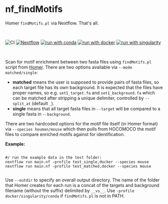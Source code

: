 # nf_findMotifs

Homer `findMotifs.pl` via Nextflow. That's all.

<br>

![CI](https://github.com/ATpoint/nf_findMotifs/actions/workflows/CI.yml/badge.svg)
[![Nextflow](https://img.shields.io/badge/nextflow%20DSL2-%E2%89%A521.04.0-23aa62.svg?labelColor=000000)](https://www.nextflow.io/)
[![run with conda](http://img.shields.io/badge/run%20with-conda-3EB049?labelColor=000000&logo=anaconda)](https://docs.conda.io/en/latest/)
[![run with docker](https://img.shields.io/badge/run%20with-docker-0db7ed?labelColor=000000&logo=docker)](https://www.docker.com/)
[![run with singularity](https://img.shields.io/badge/run%20with-singularity-1d355c.svg?labelColor=000000)](https://sylabs.io/docs/)

<br>

Scan for motif enrichment between two fasta files using `findMotifs.pl` script from [Homer](http://homer.ucsd.edu/homer/motif/).
There are two options available via `--mode matched/single`:

- **matched** means the user is supposed to provide pairs of fasta files, so each target file has its own background. It is expected that the files have proper names, so e.g. `set1_target.fa` and `set1_background.fa` which can be matched after stripping a unique delimiter, controlled by `--split_at` (default `_`). 
- **single** means that all target fasta files in `--target` will be compared to a single fasta in `--background`.

There are two hardcoded options for the motif file itself (in Homer format) via `--species houman/mouse` which then pulls from HOCOMOCO the motif files to compare enriched motifs against for identification.

**Example:**

```nextflow

#/ run the example data in the test folder:
nextflow run main.nf -profile test_single,docker --species mouse
nextflow run main.nf -profile test_matched,docker --species mouse


```

Use `--outdir` to specify an overall output directory. The name of the folder that Homer creates for each run is a concat of the targets and background filename (without the suffix) delimited by `__vs__`.
Use `-profile docker/singularity/conda` if `findMotifs.pl` is not in PATH.
